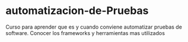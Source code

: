 # automatizacion-de-Pruebas
Curso para aprender que es y cuando conviene automatizar pruebas de software. Conocer los frameworks y herramientas mas utilizados
